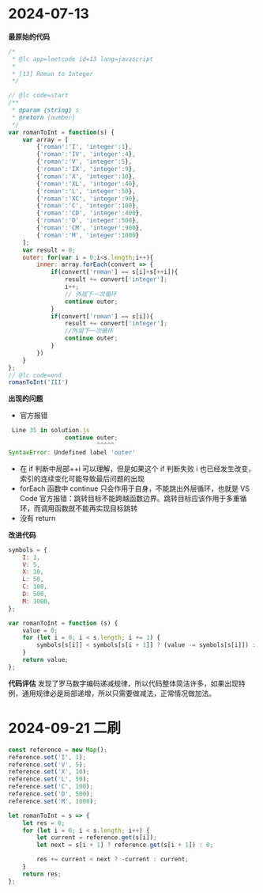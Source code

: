 # 2024-07-13

**最原始的代码**

```javascript
/*
 * @lc app=leetcode id=13 lang=javascript
 *
 * [13] Roman to Integer
 */

// @lc code=start
/**
 * @param {string} s
 * @return {number}
 */
var romanToInt = function(s) {
    var array = [
        {'roman':'I', 'integer':1},
        {'roman':'IV', 'integer':4},
        {'roman':'V', 'integer':5},
        {'roman':'IX', 'integer':9},
        {'roman':'X', 'integer':10},
        {'roman':'XL', 'integer':40},
        {'roman':'L', 'integer':50},
        {'roman':'XC', 'integer':90},
        {'roman':'C', 'integer':100},
        {'roman':'CD', 'integer':400},
        {'roman':'D', 'integer':500},
        {'roman':'CM', 'integer':900},
        {'roman':'M', 'integer':1000}
    ];
    var result = 0;
    outer: for(var i = 0;i<s.length;i++){
        inner: array.forEach(convert => {
            if(convert['roman'] == s[i]+s[++i]){
                result += convert['integer'];
                i++;
                // 外层下一次循环
                continue outer;
            }
            if(convert['roman'] == s[i]){
                result += convert['integer'];
                //外层下一次循环
                continue outer;
            }
        })
    }
};
// @lc code=end
romanToInt('III')
```

**出现的问题**

-   官方报错

```javascript
 Line 35 in solution.js
                continue outer;
                         ^^^^^
SyntaxError: Undefined label 'outer'
```

-   在 if 判断中局部++i 可以理解，但是如果这个 if 判断失败 i 也已经发生改变，索引的连续变化可能导致最后问题的出现
-   forEach 函数中 continue 只会作用于自身，不能跳出外层循环，也就是 VS Code 官方报错：跳转目标不能跨越函数边界。跳转目标应该作用于多重循环，而调用函数就不能再实现目标跳转
-   没有 return

**改进代码**

```javascript
symbols = {
	I: 1,
	V: 5,
	X: 10,
	L: 50,
	C: 100,
	D: 500,
	M: 1000,
};

var romanToInt = function (s) {
	value = 0;
	for (let i = 0; i < s.length; i += 1) {
		symbols[s[i]] < symbols[s[i + 1]] ? (value -= symbols[s[i]]) : (value += symbols[s[i]]);
	}
	return value;
};
```

**代码评估**
发现了罗马数字编码递减规律，所以代码整体简洁许多，如果出现特例，通用规律必是局部递增，所以只需要做减法，正常情况做加法。

# 2024-09-21 二刷

```js
const reference = new Map();
reference.set('I', 1);
reference.set('V', 5);
reference.set('X', 10);
reference.set('L', 50);
reference.set('C', 100);
reference.set('D', 500);
reference.set('M', 1000);

let romanToInt = s => {
	let res = 0;
	for (let i = 0; i < s.length; i++) {
		let current = reference.get(s[i]);
		let next = s[i + 1] ? reference.get(s[i + 1]) : 0;

		res += current < next ? -current : current;
	}
	return res;
};
```
